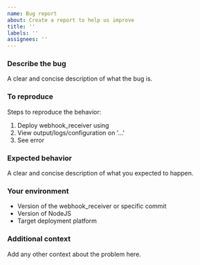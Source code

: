 ```yaml
---
name: Bug report
about: Create a report to help us improve
title: ''
labels: ''
assignees: ''
---
```

### Describe the bug

A clear and concise description of what the bug is.

### To reproduce

Steps to reproduce the behavior:

1. Deploy webhook_receiver using
2. View output/logs/configuration on '...'
3. See error

### Expected behavior

A clear and concise description of what you expected to happen.

### Your environment

- Version of the webhook_receiver or specific commit
- Version of NodeJS
- Target deployment platform

### Additional context

Add any other context about the problem here.
